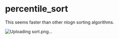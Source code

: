 # percentile_sort

This seems faster than other nlogn sorting algorithms.

![Uploading sort.png…]()
